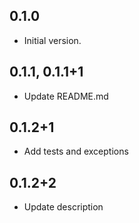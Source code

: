 ## 0.1.0

- Initial version.

## 0.1.1, 0.1.1+1

- Update README.md

## 0.1.2+1

- Add tests and exceptions

## 0.1.2+2
- Update description